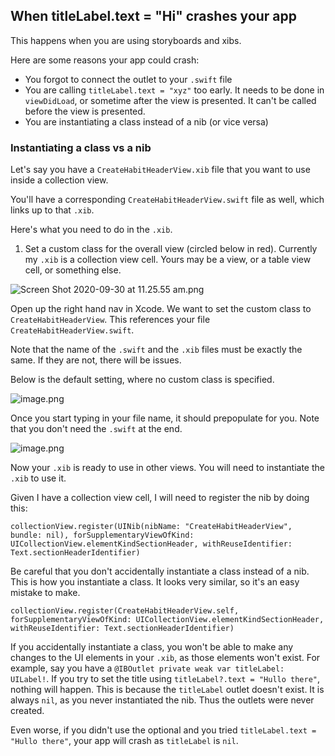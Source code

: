 ## When titleLabel.text = "Hi" crashes your app

This happens when you are using storyboards and xibs.

Here are some reasons your app could crash:
* You forgot to connect the outlet to your `.swift` file
* You are calling `titleLabel.text = "xyz"` too early. It needs to be done in `viewDidLoad`, or sometime after the view is presented. It can't be called before the view is presented.
* You are instantiating a class instead of a nib (or vice versa)

### Instantiating a class vs a nib

Let's say you have a `CreateHabitHeaderView.xib` file that you want to use inside a collection view.

You'll have a corresponding `CreateHabitHeaderView.swift` file as well, which links up to that `.xib`.

Here's what you need to do in the `.xib`.
1. Set a custom class for the overall view (circled below in red). Currently my `.xib` is a collection view cell. Yours may be a view, or a table view cell, or something else. 


![Screen Shot 2020-09-30 at 11.25.55 am.png](https://cdn.hashnode.com/res/hashnode/image/upload/v1601429775672/1cnWgeJe9.png)

Open up the right hand nav in  Xcode. We want to set the custom class to `CreateHabitHeaderView`. This references your file `CreateHabitHeaderView.swift`.

Note that the name of the `.swift` and the `.xib` files must be exactly the same. If they are not, there will be issues.

Below is the default setting, where no custom class is specified.

![image.png](https://cdn.hashnode.com/res/hashnode/image/upload/v1601429263424/PdVYI36hD.png)

Once you start typing in your file name, it should prepopulate for you. Note that you don't need the `.swift` at the end.

![image.png](https://cdn.hashnode.com/res/hashnode/image/upload/v1601429361437/Smbrm6UD7.png)

Now your `.xib` is ready to use in other views. You will need to instantiate the `.xib` to use it. 

Given I have a collection view cell, I will need to register the nib by doing this:
```
collectionView.register(UINib(nibName: "CreateHabitHeaderView", bundle: nil), forSupplementaryViewOfKind: UICollectionView.elementKindSectionHeader, withReuseIdentifier: Text.sectionHeaderIdentifier)
```

Be careful that you don't accidentally instantiate a class instead of a nib. This is how you instantiate a class. It looks very similar, so it's an easy mistake to make.

```
collectionView.register(CreateHabitHeaderView.self, forSupplementaryViewOfKind: UICollectionView.elementKindSectionHeader, withReuseIdentifier: Text.sectionHeaderIdentifier)
```
 
If you accidentally instantiate a class, you won't be able to make any changes to the UI elements in your `.xib`, as those elements won't exist. For example, say you have a `@IBOutlet private weak var titleLabel: UILabel!`. If you try to set the title using `titleLabel?.text = "Hullo there"`, nothing will happen. This is because the `titleLabel` outlet doesn't exist. It is always `nil`, as you never instantiated the nib. Thus the outlets were never created.

Even worse, if you didn't use the optional and you tried `titleLabel.text = "Hullo there"`, your app will crash as `titleLabel` is `nil`.